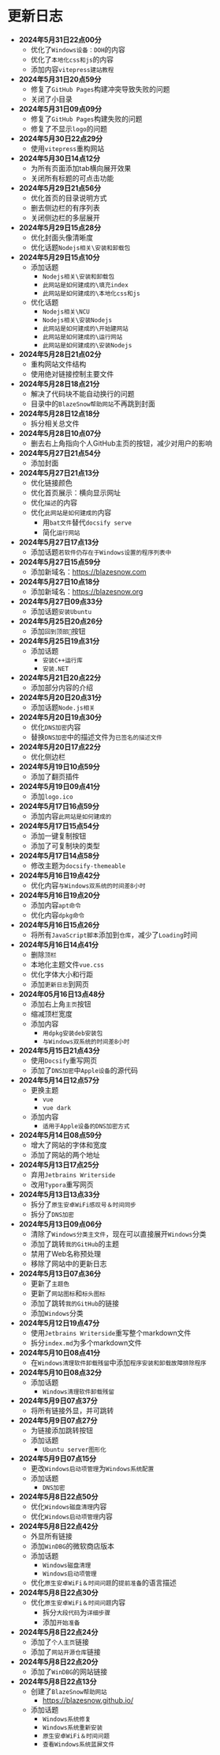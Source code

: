 # 更新日志

- **2024年5月31日22点00分**
	- 优化了```Windows设备：DOH```的内容
	- 优化了```本地化css和js```的内容
	- 添加内容```vitepress建站教程```
- **2024年5月31日20点59分**
	- 修复了```GitHub Pages```构建冲突导致失败的问题
	- 关闭了小目录
- **2024年5月31日09点09分**
	- 修复了```GitHub Pages```构建失败的问题
	- 修复了不显示```logo```的问题
- **2024年5月30日22点29分**
	- 使用``vitepress``重构网站
- **2024年5月30日14点12分**
	- 为所有页面添加tab横向展开效果
	- 关闭所有标题的可点击功能
- **2024年5月29日21点56分**
	- 优化首页的目录说明方式
	- 删去侧边栏的有序列表
	- 关闭侧边栏的多层展开
- **2024年5月29日15点28分**
	- 优化封面头像清晰度
	- 优化话题```Nodejs相关\安装和卸载包```
- **2024年5月29日15点10分**
	- 添加话题
		- ```Nodejs相关\安装和卸载包```
		- ```此网站是如何建成的\填充index```
		- ```此网站是如何建成的\本地化css和js```
	- 优化话题
		- ```Nodejs相关\NCU```
		- ```Nodejs相关\安装Nodejs```
		- ```此网站是如何建成的\开始建网站```
		- ```此网站是如何建成的\运行网站```
		- ```此网站是如何建成的\安装Nodejs```
- **2024年5月28日21点02分**
	- 重构网站文件结构
	- 使用绝对链接控制主要文件
- **2024年5月28日18点21分**
	- 解决了代码块不能自动换行的问题
	- 目录中的```BlazeSnow帮助网站```不再跳到封面
- **2024年5月28日12点18分**
	- 拆分相关总文件
- **2024年5月28日10点07分**
	- 删去右上角指向个人GitHub主页的按钮，减少对用户的影响
- **2024年5月27日21点54分**
	- 添加封面
- **2024年5月27日21点13分**
	- 优化链接颜色
	- 优化首页展示：横向显示网址
	- 优化```描述```的内容
	- 优化```此网站是如何建成的```内容
		- 用```bat文件```替代```docsify serve```
		- 简化```运行网站```
- **2024年5月27日17点13分**
	- 添加话题```若软件仍存在于Windows设置的程序列表中```
- **2024年5月27日15点59分**
	- 添加新域名：<https://blazesnow.com>
- **2024年5月27日10点18分**
	- 添加新域名：<https://blazesnow.org>
- **2024年5月27日09点33分**
	- 添加话题```安装Ubuntu```
- **2024年5月25日20点26分**
	- 添加```回到顶部🚀```按钮
- **2024年5月25日19点31分**
	- 添加话题
		- ```安装C++运行库```
		- ```安装.NET```
- **2024年5月21日20点22分**
	- 添加部分内容的介绍
- **2024年5月20日20点31分**
	- 添加话题```Node.js相关```
- **2024年5月20日19点30分**
	- 优化```DNS加密```内容
	- 替换```DNS加密```中的描述文件为```已签名的描述文件```
- **2024年5月20日17点22分**
	- 优化侧边栏
- **2024年5月19日10点59分**
	- 添加了翻页插件
- **2024年5月19日09点41分**
	- 添加```logo.ico```
- **2024年5月17日16点59分**
	- 添加内容```此网站是如何建成的```
- **2024年5月17日15点54分**
	- 添加一键复制按钮
	- 添加了可复制块的类型
- **2024年5月17日14点58分**
	- 修改主题为```docsify-themeable```
- **2024年5月16日19点42分**
	- 优化内容```与Windows双系统的时间差8小时```
- **2024年5月16日19点20分**
	- 添加内容```apt命令```
	- 优化内容```dpkg命令```
- **2024年5月16日15点26分**
	- 将所有```JavaScript脚本```添加到```仓库```，减少了```Loading```时间
- **2024年5月16日14点41分**
	- 删除```顶栏```
	- 本地化主题文件```vue.css```
	- 优化字体大小和行距
	- 添加```更新日志```到网页
- **2024年05月16日13点48分**
	- 添加右上角```主页```按钮
	- 缩减顶栏宽度
	- 添加内容
		- ```用dpkg安装deb安装包```
		- ```与Windows双系统的时间差8小时```
- **2024年5月15日21点43分**
	- 使用```Docsify```重写网页
	- 添加了```DNS加密```中```Apple设备```的源代码
- **2024年5月14日12点57分**
	- 更换主题
		- ```vue```
		- ```vue dark```
	- 添加内容
		- ```适用于Apple设备的DNS加密方式```
- **2024年5月14日08点59分**
	- 增大了网站的字体和宽度
	- 添加了网站的两个地址
- **2024年5月13日17点25分**
	- 弃用```Jetbrains Writerside```
	- 改用```Typora```重写网页
- **2024年5月13日13点33分**
	- 拆分了```原生安卓WiFi感叹号＆时间同步```
	- 拆分了```DNS加密```
- **2024年5月13日09点06分**
	- 清除了```Windows分类主文件```，现在可以直接展开```Windows```分类
	- 添加了跳转```我的GitHub```的主题
	- 禁用了Web名称预处理
	- 移除了网站中的更新日志
- **2024年5月13日07点36分**
	- 更新了```主题色```
	- 更新了```网站图标```和```标头图标```
	- 添加了跳转```我的GitHub```的链接
	- 添加```Windows```分类
- **2024年5月12日19点47分**
	- 使用```Jetbrains Writerside```重写整个markdown文件
	- 拆分```index.md```为多个markdown文件
- **2024年5月10日08点41分**
	- 在```Windows清理软件卸载残留```中添加```程序安装和卸载故障排除程序```
- **2024年5月10日08点32分**
	- 添加话题
		- ```Windows清理软件卸载残留```
- **2024年5月9日07点37分**
	- 将所有链接外显，并可跳转
- **2024年5月9日07点27分**
	- 为链接添加跳转按钮
	- 添加话题
		- ```Ubuntu server图形化```
- **2024年5月9日07点15分**
	- 更改```Windows启动项管理```为```Windows系统配置```
	- 添加话题
		- ```DNS加密```
- **2024年5月8日22点50分**
	- 优化```Windows磁盘清理```内容
	- 优化```Windows启动项管理```内容
- **2024年5月8日22点42分**
	- 外显所有链接
	- 添加```WinDBG```的微软商店版本
	- 添加话题
		- ```Windows磁盘清理```
		- ```Windows启动项管理```
	- 优化```原生安卓WiFi＆时间问题```的```提前准备```的语言描述
- **2024年5月8日22点30分**
	- 优化```原生安卓WiFi＆时间问题```内容
		- 拆分```大段代码```为```详细步骤```
		- 添加```开始准备```
- **2024年5月8日22点24分**
	- 添加了```个人主页```链接
	- 添加了```网站开源仓库```链接
- **2024年5月8日22点20分**
	- 添加了```WinDBG```的网站链接
- **2024年5月8日22点13分**
	- 创建了```BlazeSnow帮助网站```
		- <https://blazesnow.github.io/>
	- 添加话题
		- ```Windows系统修复```
		- ```Windows系统重新安装```
		- ```原生安卓WiFi＆时间问题```
		- ```查看Windows系统蓝屏文件```

